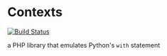 # Contexts
[![Build Status](https://travis-ci.org/joanfont/contexts.svg?branch=master)](https://travis-ci.org/joanfont/contexts)

a PHP library that emulates Python's `with` statement

